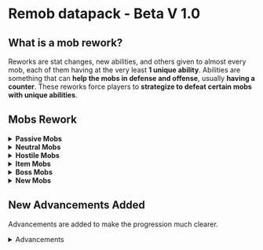 # Remob datapack - Beta V 1.0
## What is a mob rework?

Reworks are stat changes, new abilities, and others given to almost every mob, each of them having at the very least **1 unique ability**. Abilities are something that can **help the mobs in defense and offense**, usually **having a counter**. These reworks force players to **strategize to defeat certain mobs with unique abilities**.

## Mobs Rework

<details>
  <summary><strong>Passive Mobs</strong></summary>


## **Reworks done to passive mobs**

**Keep in mind** that most of the reworks done to passive mobs are made to either **enchance these mobs defense**, **give them a new/more functionality** or **rework their "lore" through their abilities.**

<details>
<summary>Allay Rework <img src="https://raw.githubusercontent.com/InventivetalentDev/minecraft-assets/1.21.9-rc1/assets/minecraft/textures/item/allay_spawn_egg.png" width="16"/>
</summary>
  
## **Allay (Regular Variant):**  
  - **Health:** ⬇ 20 → 10  
  - **Scale:** ⬆ 1 → 1.1  
  - **Abilities:**  
    - **Stuns(gives slowness X and glowing I for 3 seconds) all hostile mobs** in a 5 block radius **when hurt**.

</details>
<details>
<summary>Armadillo Rework <img src="https://raw.githubusercontent.com/InventivetalentDev/minecraft-assets/1.21.9-rc1/assets/minecraft/textures/item/armadillo_spawn_egg.png" width="16"/></summary>
  
## **Armadillo (Regular Variant):**  
  - **Scale:** ⬆ 1 → 1.4  
  - **Abilities:**  
    - **When in it's shell, gain resistance III and high knockback resistance**

</details>
<details>
<summary>Axolotl Rework <img src="https://raw.githubusercontent.com/InventivetalentDev/minecraft-assets/1.21.9-rc1/assets/minecraft/textures/item/axolotl_spawn_egg.png" width="16"/></summary>
  
## **Axolotl (Regular Variant):**  
  - **Scale:** ⬇ 1 → 0.85
  - **Attack:** ⬆ 2 → 3
  - **Changes:**  
    - Now hurts **every hostile** mobs.

</details>
<details>
<summary>Bat Rework <img src="https://raw.githubusercontent.com/InventivetalentDev/minecraft-assets/1.21.9-rc1/assets/minecraft/textures/item/bat_spawn_egg.png" width="16"/></summary>
  
## **Bat (Regular Variant)**  
- **Health:** ⬇ 6 → 5
- **Scale:** ⬆ 1 → 1.15  
- **Abilities:**  
  - **Steals item** in a 3 block radius.
  - Ride a **nearby arrows** making them sort of immune to arrows.


</details>
<details>
<summary>Camel Rework <img src="https://raw.githubusercontent.com/InventivetalentDev/minecraft-assets/1.21.9-rc1/assets/minecraft/textures/item/camel_spawn_egg.png" width="16"/></summary>
  
## **Camel (Regular Variant):**  
  - **Safe Fall Distance:** ⬆ 3 → 7
  - **Scale:** ⬆ 1 → 1.1
  - **Armor:** ⬆ 0 → 5
  - **Speed:** ⬇ 0.09 → 0.025
  - **Burning Time:** ⬇ 1 → 0.5
  - **Knockback Resistance:** ⬆ 0 → 0.5

</details>
<details>
<summary>Cat Rework <img src="https://raw.githubusercontent.com/InventivetalentDev/minecraft-assets/1.21.9-rc1/assets/minecraft/textures/item/cat_spawn_egg.png" width="16"/></summary>
  
## **Cat (Regular Variant)**  
- **Health:** ⬆ 10 → 12 
- **Speed:** ⬆ 0.3 → 0.325  
- **Abilities:**  
- Have a 75% of being hydrophobia, when it touches water, it will jump out and take a tiny damage
- Have a 65% of being picklephobia, when it touches sea pickle, it will jump out
- Spawns in different colour collar



</details>
<details>
<summary>Chicken Rework <img src="https://raw.githubusercontent.com/InventivetalentDev/minecraft-assets/1.21.9-rc1/assets/minecraft/textures/item/chicken_spawn_egg.png" width="16"/></summary>

## **Cold Chicken (Cold Variant):**  
  - **Scale:** ⬆ 1 → 1.1  
  - **Speed:** ⬇ 0.25 → 0.225  
  - **Armor:** ⬆ 2 Armor Points 
  - **Drops:** **Less meat, more feathers** than a regular chicken.  
  - **Description:** **Adapted to cold environments**, it has a **thicker body and dense feathers** for insulation, making it **bulkier and slower** but more resistant to damage.  

## **Regular Chicken:**  
  - **Armor:** 1 Armor Point  

## **Warm Chicken (Warm Variant):**  
  - **Scale:** ⬇ 1 → 0.9  
  - **Speed:** ⬆ 0.25 → 0.275  
  - **Armor:** ⬇ 0 Armor Points 
  - **Drops:** **Fewer feathers** than a regular chicken, but has a **small chance to drop cooked meat** due to natural heat retention.  
  - **Description:** **Adapted to warm climates**, it has **less feather coverage and a leaner body**, making it **faster and more fragile**, but more efficient in producing cooked meat.  
  - **Abilities:** ***Moves faster** due to adaptation to warm climates.
</details>
<details>
<summary>Copper Golem <img src="https://raw.githubusercontent.com/InventivetalentDev/minecraft-assets/1.21.9-rc1/assets/minecraft/textures/item/copper_golem_spawn_egg.png" width="16"/></summary>
 
## **Copper Golem**  
  - **Health:** ⬆ 12 → 20
  - **Speed:** ⬇ 0.2 → 0.15 - 0.075 (The more oxidied, the slower it moves)
  - **Knockback Resistance:** ⬆ 0 → 3 
  - **Burning Time:** ⬇ 1 → 0 
  - **Fall Damage Multiplier:** ⬇ 1 → 0 
  - **Abilities:**
    - When **struck by lightning**, becomes **charge** and **gains permanent speed II**, also becomes **permanently becomes the unaffected weather state**.
    - When **hurt**, **gains regeneration I for 2 seconds**.
    - Immune to **poison, fall damage, burning, and powder snow**.

## **Small Copper Golem**  
  - **Health:** ⬇ 12 → 10
  - **Speed:** ⬇ 0.2 → 0.1 - 0.005 (The more oxidied, the slower it moves)
  - **Scale:** ⬇ 1 → 0.4 
  - **Equipment**: Copper Lantern(Based on their weathering state)
  - **Abilities:**
    - When **struck by lightning**, becomes **charge** and **gains permanent speed II**, also becomes **permanently becomes the unaffected weather state**.
    - When **hurt**, **gains regeneration I for 2 seconds**.
    - Immune to **poison, fall damage, burning, and powder snow**.
    - Can sometimes be found in **chest** in **trial chambers.**

</details>
<details>
<summary>Cow Rework <img src="https://raw.githubusercontent.com/InventivetalentDev/minecraft-assets/1.21.9-rc1/assets/minecraft/textures/item/cow_spawn_egg.png" width="16"/></summary>

## **Cold Cow (Cold Variant):**  
  - **Scale:** ⬆ 1 → 1.1  
  - **Speed:** ⬇ 0.25 → 0.225  
  - **Armor:** ⬆ 2 Armor Points 
  - **Drops:** **Less meat, but drops String and more Leather** due to its thick fur.  
  - **Description:** **Adapted to cold climates**, it has **thicker fur**, making it **more resistant to damage but slower**. Its dense coat provides **extra leather and string** when harvested.  

## **Regular Cow:**  
  - **Armor:** 1 Armor Point   

## **Warm Cow (Warm Variant):**  
  - **Scale:** ⬇ 1 → 0.9  
  - **Speed:** ⬆ 0.25 → 0.275  
  - **Armor:** ⬇ 0 Armor Points  
  - **Drops:** **More meat, but less leather** due to having less fur and a **small chance to drop cooked meat** due to natural heat retention.  
  - **Description:** **Adapted to warm climates**, it has **a leaner body and thinner skin**, making it **faster but more fragile**. Produces **more meat** since it stores energy differently.
</details>
<details>
<summary>Happy Ghast Rework <img src="https://raw.githubusercontent.com/InventivetalentDev/minecraft-assets/1.21.9-rc1/assets/minecraft/textures/item/happy_ghast_spawn_egg.png" width="16"/></summary>

## **Happy Ghast (Regular Variant):** 
  - **Scale:** ⬆ 1 → 1.25  
  - **Knockback Resistance:** ⬆ 0 → 1 
  - **Abilities:**  
    - When on fire, **evaporates it**.

</details>
<details>
<summary>Horse Rework <img src="https://raw.githubusercontent.com/InventivetalentDev/minecraft-assets/1.21.9-rc1/assets/minecraft/textures/item/horse_spawn_egg.png" width="16"/></summary>

## **Horse (Regular Variant):**  
  - **Health:** Variable (Unchanged)  
  - **Speed:** Variable (Unchanged)  
  - **Safe Fall Distance:** ⬆ 3 → 6  
- **Abilities:**  
    - When hurt, **gains Speed I for 30 seconds,** allowing players to temporarily ride faster.

## **Pony (Rare Variant – 1% Spawn Chance):**  
  - **Health**: ⬇ 6  
  - **Speed**: ⬇ 0.2  
  - **Safe Fall Distance:** ⬆ 3 → 10  
  - **Gravity:** ⬇ 0.08 → 0.06 (Falls slower, 75% of normal gravity)  
  - **Scale:** ⬇ 1 → 0.55
  - **Jump Strength:** 1 (Jumps very high up) 
- **Abilities:**  
    - When hurt, **gains Speed I for 30 seconds**.

## **Skeleton Horse(Skeleton has 1% of riding it):**  
  - **Health:** ⬇ 15 → 10  
  - **Speed:** ⬆ 0.3 → 0.4  
  - **Water Movement Efficiency:** ⬆ 0 → 0.5 (Moves faster in water)  
  - **Safe Fall Distance:** ⬆ 3 → 6  
  - **Scale:** ⬇ 1 → 0.75  

 - **Abilities:**  
    - When hurt, **gains Speed II for 15 seconds**. 

## **Zombie Horse(Zombie has 1% of riding it):**  
  - **Health:** ⬆ 15 → 50  
  - **Speed:** ⬇ 0.2 → 0.15  
  - **Safe Fall Distance:** ⬆ 3 → 6  
  - **Scale:** ⬆ 1 → 1.5
  - **Step Height:** ⬆ 1 → 2 

 - **Abilities:**  
    - When hurt, gains **Slowness I for 15 seconds.**
    - **Breaks any small half blocks** it steps on, such as **grass, flowers, crops and even snow**
</details>
<details>
<summary>Pig Rework <img src="https://raw.githubusercontent.com/InventivetalentDev/minecraft-assets/1.21.9-rc1/assets/minecraft/textures/item/pig_spawn_egg.png" width="16"/></summary>

## **Cold Pig (Cold Variant):**  
  - **Scale:** ⬆ 1 → 1.05 
  - **Speed:** ⬇ 0.2 → 0.19  
  - **Armor:** ⬆ 2 Armor Points 
  - **Drops:** **Less meat, but drops String and more Leather** due to its thick fur.  
  - **Description:** **Adapted to cold climates**, it has **thicker fur**, making it **more resistant to damage but slower**. It's dense coat provides **extra fur(drops as string)** when harvested.  

## **Regular Pig:**  
  - **Armor:** 1 Armor Point   

## **Warm Pig (Warm Variant):**  
  - **Scale:** ⬇ 1 → 0.95  
  - **Speed:** ⬆ 0.2 → 0.21  
  - **Armor:** ⬇ 0 Armor Points  
  - **Drops:** **More meat, but less leather** due to having less fur and a **small chance to drop cooked meat** due to natural heat retention.  
  - **Description:** **Adapted to warm climates**, it has **a leaner body and thinner skin**, making it **faster but more fragile**. Produces **more meat** since it stores energy differently.
</details>
<details>
<summary>Sheep Rework <img src="https://raw.githubusercontent.com/InventivetalentDev/minecraft-assets/1.21.9-rc1/assets/minecraft/textures/item/sheep_spawn_egg.png" width="16"/></summary>
  
## **Sheep (Regular Variant)**  
- **Rework:**  
  - Has a **1 in 512 chance** to spawn with the name **"jeb_"**.

</details>
<details>
<summary>Sniffer Rework <img src="https://raw.githubusercontent.com/InventivetalentDev/minecraft-assets/1.21.9-rc1/assets/minecraft/textures/item/sniffer_spawn_egg.png" width="16"/></summary>
  
## **Sniffer (Regular Variant)**  
- **Health:** ⬆ 14 → 100  
- **Armor:** ⬆ 0 → 10  
- **Armor Toughness:** ⬆ 0 → 5  
- **Speed:** ⬆ 0.1 → 0.15  
- **Scale:** ⬆ 1 → 2  
- **Abilities:**  
  - **Infinite regeneration I** (Constantly regenerates health over time).  

</details>
<details>
<summary>Snow Golem Rework <img src="https://raw.githubusercontent.com/InventivetalentDev/minecraft-assets/1.21.9-rc1/assets/minecraft/textures/item/snow_golem_spawn_egg.png" width="16"/></summary>
  
## **Snow Golem (Regular Variant)**  

- **Health:** ⬆ 4 → 40  
- **Speed:** ⬇ 0.2 → 0.175  
- **Armor:** ⬆ 0 → 8  
- **Armor Toughness:** ⬆ 0 → 4  
- **Scale:** ⬆ 1 → 1.25  

- **Abilities:**  
  - **Explodes on death**, damaging entities within a **7.5-block radius** (closer entities take **1-5 damage**).  
  - Explosion on death **inflicts Slowness X for 5 seconds** and **Slowness I for 30 seconds** on all entities in a 7.5 block radius.  
  - **Permanently has Frost Walker I**, allowing it to freeze water when moving.
  - Inflicts Slowness X to all entities in a 5 block radius for 3 seconds when it's carved pumpkin are sheared, also remove all armor points.

</details>
<details>
<summary>Squids Rework <img src="https://raw.githubusercontent.com/InventivetalentDev/minecraft-assets/1.21.9-rc1/assets/minecraft/textures/item/squid_spawn_egg.png" width="16"/></summary>
  
## **Squid (Regular Variant)**  
- **Health:** ⬇ 10 → 4  
- **Scale:** ⬇ 1 → 0.4  
- **Abilities:**  
  - When hurt, sprays **ink**, affecting all entities **within a 2-block radius**:  
    - **Blindness II (15 seconds)**  
    - **Slowness II (5 seconds)**  

## **Glow Squid (Variant)**  
- **Health:** ⬇ 10 → 4  
- **Scale:** ⬇ 1 → 0.4  
- **Abilities:**  
  - When hurt, sprays **glowing ink**, affecting all entities **within a 2-block radius**:  
    - **Glowing I (5 seconds)**  
    - **Slowness II (5 seconds)**  

</details>
<details>
<summary>Strider Rework <img src="https://raw.githubusercontent.com/InventivetalentDev/minecraft-assets/1.21.9-rc1/assets/minecraft/textures/item/strider_spawn_egg.png" width="16"/></summary>
  
 ## **Strider Size Variants**  

| **Variant** | **Health** | **Speed** | **Scale** |  
|------------|-----------|-----------|------------|  
| **Nano** | **4** | **0.55** | **0.25** |  
| **Micro** | **8** | **0.35** | **0.5** |  
| **Mini** | **14** | **0.275** | **0.75** |  
| **Standard** | **18** | **0.2** | **1** |  
| **Large** | **24** | **0.15** | **1.35** |  
| **Giant** | **48** | **0.125** | **1.75** |  
| **Terra** | **64** | **0.1** | **2.25** |  
- **Abilities:**  
  - When damaged, **gain speed I for 25 seconds**.
  - Has more **knockback resistance**.

</details>
<details>
<summary>Turtle Rework <img src="https://raw.githubusercontent.com/InventivetalentDev/minecraft-assets/1.21.9-rc1/assets/minecraft/textures/item/turtle_spawn_egg.png" width="16"/></summary>
  
## **Turtle (Regular Variant)**  
- **Health:** ⬇ 30 → 20  
- **Armor:** ⬆ 0 → 15  
- **Armor Toughness:** ⬆ 0 → 10  
- **Speed:** ⬇ 0.25 → 0.15  
- **Scale:** ⬆ 1 → 1.15  
- **Knockback Resistance:** ⬆ 0 → 2
- **Abilities:**  
  - Turtle now deflect projectiles.


</details>
<details>
<summary>Villager Rework <img src="https://raw.githubusercontent.com/InventivetalentDev/minecraft-assets/1.21.9-rc1/assets/minecraft/textures/item/villager_spawn_egg.png" width="16"/></summary>

<details>
<summary>Armorer Trade Rework</summary>

### Novice – Extra Slot (25% Chance for each item)

| Item Wanted | Item Given | Price Multiplier | Villager XP |
|-------------|------------|------------------|-------------|
| 3 × ![Emerald](https://raw.githubusercontent.com/InventivetalentDev/minecraft-assets/1.21.9-rc1/assets/minecraft/textures/item/emerald.png) Emerald | ![Copper Helmet](https://raw.githubusercontent.com/InventivetalentDev/minecraft-assets/1.21.9-rc1/assets/minecraft/textures/item/copper_helmet.png) Copper Helmet | 0.1 | 1.5 |
| 5 × ![Emerald](https://raw.githubusercontent.com/InventivetalentDev/minecraft-assets/1.21.9-rc1/assets/minecraft/textures/item/emerald.png) Emerald | ![Copper Chestplate](https://raw.githubusercontent.com/InventivetalentDev/minecraft-assets/1.21.9-rc1/assets/minecraft/textures/item/copper_chestplate.png) Copper Chestplate | 0.1 | 1.5 |
| 4 × ![Emerald](https://raw.githubusercontent.com/InventivetalentDev/minecraft-assets/1.21.9-rc1/assets/minecraft/textures/item/emerald.png) Emerald | ![Copper Leggings](https://raw.githubusercontent.com/InventivetalentDev/minecraft-assets/1.21.9-rc1/assets/minecraft/textures/item/copper_leggings.png) Copper Leggings | 0.1 | 1.5 |
| 2 × ![Emerald](https://raw.githubusercontent.com/InventivetalentDev/minecraft-assets/1.21.9-rc1/assets/minecraft/textures/item/emerald.png) Emerald | ![Copper Boots](https://raw.githubusercontent.com/InventivetalentDev/minecraft-assets/1.21.9-rc1/assets/minecraft/textures/item/copper_boots.png) Copper Boots | 0.1 | 1.5 |


### Apprentice – Extra Slot (33% Chance for each item)

| Item Wanted | Item Given | Price Multiplier | Villager XP |
|-------------|------------|------------------|-------------|
| 8 × ![Emerald](https://raw.githubusercontent.com/InventivetalentDev/minecraft-assets/1.21.9-rc1/assets/minecraft/textures/item/emerald.png) Emerald | ![Copper Horse Armor](https://raw.githubusercontent.com/InventivetalentDev/minecraft-assets/1.21.9-rc1/assets/minecraft/textures/item/copper_horse_armor.png) Copper Horse Armor | 0.2 | 3 |
| 12 × ![Emerald](https://raw.githubusercontent.com/InventivetalentDev/minecraft-assets/1.21.9-rc1/assets/minecraft/textures/item/emerald.png) Emerald | ![Iron Horse Armor](https://raw.githubusercontent.com/InventivetalentDev/minecraft-assets/1.21.9-rc1/assets/minecraft/textures/item/iron_horse_armor.png) Iron Horse Armor | 0.2 | 3 |
| 15 × ![Emerald](https://raw.githubusercontent.com/InventivetalentDev/minecraft-assets/1.21.9-rc1/assets/minecraft/textures/item/emerald.png) Emerald | ![Golden Horse Armor](https://raw.githubusercontent.com/InventivetalentDev/minecraft-assets/1.21.9-rc1/assets/minecraft/textures/item/golden_horse_armor.png) Golden Horse Armor | 0.2 | 3 |
### Apprentice – Extra Slot (25% Chance for each item)

| Item Wanted | Item Given | Price Multiplier | Villager XP |
|-------------|------------|------------------|-------------|
| 10 × ![Emerald](https://raw.githubusercontent.com/InventivetalentDev/minecraft-assets/1.21.9-rc1/assets/minecraft/textures/item/emerald.png) Emerald | ![Copper Helmet](https://raw.githubusercontent.com/InventivetalentDev/minecraft-assets/1.21.9-rc1/assets/minecraft/textures/item/copper_helmet.png) **Masterwork** Copper Helmet | 100 | 5 |
| 16 × ![Emerald](https://raw.githubusercontent.com/InventivetalentDev/minecraft-assets/1.21.9-rc1/assets/minecraft/textures/item/emerald.png) Emerald | ![Copper Chestplate](https://raw.githubusercontent.com/InventivetalentDev/minecraft-assets/1.21.9-rc1/assets/minecraft/textures/item/copper_chestplate.png) **Masterwork** Copper Chestplate | 100 | 5 |
| 13 × ![Emerald](https://raw.githubusercontent.com/InventivetalentDev/minecraft-assets/1.21.9-rc1/assets/minecraft/textures/item/emerald.png) Emerald | ![Copper Leggings](https://raw.githubusercontent.com/InventivetalentDev/minecraft-assets/1.21.9-rc1/assets/minecraft/textures/item/copper_leggings.png) **Masterwork** Copper Leggings | 100 | 5 |
| 8 × ![Emerald](https://raw.githubusercontent.com/InventivetalentDev/minecraft-assets/1.21.9-rc1/assets/minecraft/textures/item/emerald.png) Emerald | ![Copper Boots](https://raw.githubusercontent.com/InventivetalentDev/minecraft-assets/1.21.9-rc1/assets/minecraft/textures/item/copper_boots.png) **Masterwork** Copper Boots | 100 | 5 |


### Journeyman – Extra Slot (25% Chance for each item)

| Item Wanted | Item Given | Price Multiplier | Villager XP |
|-------------|------------|------------------|-------------|
| 10 × ![Emerald](https://raw.githubusercontent.com/InventivetalentDev/minecraft-assets/1.21.9-rc1/assets/minecraft/textures/item/emerald.png) Emerald | ![Chainmail Helmet](https://raw.githubusercontent.com/InventivetalentDev/minecraft-assets/1.21.9-rc1/assets/minecraft/textures/item/chainmail_helmet.png) **Masterwork** Chainmail Helmet | 100 | 5 |
| 16 × ![Emerald](https://raw.githubusercontent.com/InventivetalentDev/minecraft-assets/1.21.9-rc1/assets/minecraft/textures/item/emerald.png) Emerald | ![Chainmail Chestplate](https://raw.githubusercontent.com/InventivetalentDev/minecraft-assets/1.21.9-rc1/assets/minecraft/textures/item/chainmail_chestplate.png) **Masterwork** Chainmail Chestplate | 100 | 5 |
| 13 × ![Emerald](https://raw.githubusercontent.com/InventivetalentDev/minecraft-assets/1.21.9-rc1/assets/minecraft/textures/item/emerald.png) Emerald | ![Copper Leggings](https://raw.githubusercontent.com/InventivetalentDev/minecraft-assets/1.21.9-rc1/assets/minecraft/textures/item/chainmail_leggings.png) **Masterwork** Chainmail Leggings | 100 | 5 |
| 8 × ![Emerald](https://raw.githubusercontent.com/InventivetalentDev/minecraft-assets/1.21.9-rc1/assets/minecraft/textures/item/emerald.png) Emerald | ![Copper Boots](https://raw.githubusercontent.com/InventivetalentDev/minecraft-assets/1.21.9-rc1/assets/minecraft/textures/item/chainmail_boots.png) **Masterwork** Chainmail Boots | 100 | 5 |



</details>

</details>
<details>
<summary>Wandering Trader Rework <img src="https://raw.githubusercontent.com/InventivetalentDev/minecraft-assets/1.21.9-rc1/assets/minecraft/textures/item/wandering_trader_spawn_egg.png" width="16"/></summary>
  
## **Wandering Trader (Regular Variant)**  
**Reworks:**  
- Has a chance to **sell Mob Plushies**, which are small decorative items representing different mobs or characters.  
- When health is **below 10**, it drops a **Speed II Potion**, allowing it to escape danger.
- Can now **sell chest containing loot** from various structures, and even their own **loot crate.**
- Now can be **located through the locator bar**, represented with a bowtie icon <img src="https://raw.githubusercontent.com/InventivetalentDev/minecraft-assets/1.21.9-rc1/assets/minecraft/textures/gui/sprites/hud/locator_bar_dot/bowtie.png" width="16"/>.

</details>
</details>

<details>
<summary><strong>Neutral Mobs</strong></summary>

## **Reworks done to neutral mobs**

**Reworks** done to neutral mobs is either to **enchance their defense/offense**, give **them a new "role" for their functionality** or to **be more annoying to deal with.**

<details>
<summary>Bee Rework <img src="https://raw.githubusercontent.com/InventivetalentDev/minecraft-assets/1.21.9-rc1/assets/minecraft/textures/item/bee_spawn_egg.png" width="16"/></summary>
  
## **Bee (Regular Variant)**  
- **Health:** ⬇ 10 → 8  
- **Scale:** ⬇ 1 → 0.9 

</details>
<details>
<summary>Cave Spider Rework <img src="https://raw.githubusercontent.com/InventivetalentDev/minecraft-assets/1.21.9-rc1/assets/minecraft/textures/item/cave_spider_spawn_egg.png" width="16"/></summary>
  
## **Cave Spider (Regular Variant)**  
- **Health:** ⬇ 16 → 8  
- **Speed:** ⬆ 0.3 → 0.325  
- **Safe Fall Distance:** ⬆ 3 → 5  
- **Scale:** ⬇ 1 → 0.9 
- **Attack Damage:** ⬇ 2 → 0.5  
- **Fall Damage Multiplier:** ⬇ 1 → 0.5  
- **Abilities:**  
  - Spawns **1 - 2 additional spiders** upon appearing.  

## ** Cave Wolf Spider (Variant)**  
- **Health:** ⬆ 16 → 32  
- **Speed:** ⬇ 0.3 → 0.225  
- **Safe Fall Distance:** ⬆ 3 → 5  
- **Scale:** ⬆ 1 → 1.45  
- **Attack Damage:** ⬆ 2 → 2.5  
- **Fall Damage Multiplier:** ⬇ 1 → 0.5  
- **Abilities:**  
  - Spawns with **3 - 10 spiderlings** riding on its back.  
  - **💡Tips:** Always carry a flint and steel, or a sweeping edge sword to counter the swarm.
  - All spiderlings **dismount when the Wolf Spider is hurt**.  
### **Cave Spiderling (Summoned Mob)**  
- **Health:** ⬇ 16 → 2 
- **Speed:** ⬆ 0.3 → 0.325  
- **Scale:** ⬇ 1 → 0.29
- **Attack Damage:** ⬇ 2 → 0.5

## **Cave Goliath Spider (Variant)**  
- **Health:** ⬆ 16 → 64  
- **Speed:** ⬇ 0.3 → 0.2  
- **Safe Fall Distance:** ⬆ 3 → 5  
- **Scale:** ⬆ 1 → 2.65  
- **Attack Damage:** ⬆ 2 → 5  
- **Fall Damage Multiplier:** ⬇ 1 → 0.5  
- **Knockback Resistance:** ⬆ 0 → 10  
- **Abilities:**  
  - Hostile mobs nearby **can ride it**.  
  - **Immune to all potion effects**.   

</details>
<details>
<summary>Drowned Rework <img src="https://raw.githubusercontent.com/InventivetalentDev/minecraft-assets/1.21.9-rc1/assets/minecraft/textures/item/drowned_spawn_egg.png" width="16"/></summary>
  
## **Drowned (Regular Variant)**  
- **Health:** ⬆ 20 → 22  
- **Speed:** ⬇ 0.23 → 0.2  
- **Attack Damage:** ⬇ 3 → 2 
- **Base Armor:** ⬆ 2 → 6  
- **Weapons:** Can spawn with **any tool** of **any rarity (except Netherite)**, and they can be **enchanted**.  
**Abilities:**  
- Gives **weakness I for 6 seconds** to entities it hurts
- Have chances to give either **hunger, poison or nausea(each 15%, can stack)** to entities it **bit**(**close range** only with **no weapon**)

## **Giant Drowned (2% to spawn from a regular drowned)**  
- **Health:** ⬆ 20 → 72  
- **Speed:** ⬇ 0.23 → 0.225  
- **Attack Damage:** ➡ 2  
- **Attack Knockback:** ⬆ 0 → 1  
- **Step Height:** ⬆ 1 → 1.5 (Can now walk over fences)  
- **Knockback Resistance:** ⬆ 0 → 0.75 
- **Weapons:** Can spawn with **any tool** of **any rarity (except Netherite)**, and they can be **enchanted**.
- Have chances to give either **hunger, poison or nausea(each 15%, can stack)** to entities it **bit**(**close range** only with **no weapon**)
</details>
<details>
<summary>Enderman Rework <img src="https://raw.githubusercontent.com/InventivetalentDev/minecraft-assets/1.21.9-rc1/assets/minecraft/textures/item/enderman_spawn_egg.png" width="16"/></summary>

## **Overworld Enderman:**  
  - **Health:** ⬇ 40 → 20  
  - **Attack Damage:** ⬇ 7 → 4  
  - **Scale:** ⬇ 1 → 0.75  

## **Nether Enderman:**  
  - **Health:** ⬇ 40 → 25  
  - **Attack Damage:** ⬇ 7 → 6  
  - **Scale:** ➡ 1 (No change)  
  - **Abilities:**  
    - Gives blindness I for 3 seconds to attacked players.  

## **End Enderman:**  
  - **Health:** ⬇ 40 → 35  
  - **Attack Damage:** ⬆ 7 → 8  
  - **Scale:** ⬆ 1 → 1.15  
  - **Fall Multiplier:** ⬇ 1 → 0 (Ignores fall damage)  
  - **Abilities:**  
    - Gives blindness I for 3 seconds to attacked players.     
    - Gains permanent **Speed II** when health drops below 15.  

- **Shared Abilities (All Variants):**  
  - Can **pick up any item** nearby.

- **Additional Info**:
   - Ender pearl can only **spawn endermite in the end**, on other dimension, have small chances **to summon an enderman instead**.
</details>
<details>
<summary>Iron Golem Rework <img src="https://raw.githubusercontent.com/InventivetalentDev/minecraft-assets/1.21.9-rc1/assets/minecraft/textures/item/iron_golem_spawn_egg.png" width="16"/></summary>

## **Iron Golem:**  
  - **Health:** ⬆ 100 → 200  
  - **Attack Damage:** ⬇ 15 → 3  
  - **Attack Knockback:** ⬆ 0 → 1.5  
  - **Follow Range:** ⬆ 16 → 32  
  - **Speed:** ⬇ 0.25 → 0.2  
  - **Scale:** ⬆ 1 → 1.25 
  - **Abilities:**  
    - When at full health, **gains Resistance X** (becomes nearly invulnerable until damaged).  
    - Upon death, **splits into 2 Mini Iron Golems and triggers a small explosion.**  
      *When hurt, **gains Regeneration I for 3 seconds.**  
    - **Baby Villagers can ride it** under a specific condition.
    - **💡Tips:** Use the iron golem as a tank to defeating a mob, not as an attacker.

### **Mini Iron Golem (Spawned on Death):**  
  - **Health:** ⬇ 100 → 35  
  - **Attack Damage:** ⬇ 15 → 10  
  - **Speed:** ⬆ 0.25 → 0.4  
  - **Scale:** ⬇ 1 → 0.85 

</details>
<details>
<summary>Llamas Rework <img src="https://raw.githubusercontent.com/InventivetalentDev/minecraft-assets/1.21.9-rc1/assets/minecraft/textures/item/llama_spawn_egg.png" width="16"/></summary>
  
## **Llama (Regular Variant):**  
  - **Speed:** ⬆ 0.17 → 0.2
  - **Abilities:**  
    - Llama spit now gives **poison III for 2 seconds.**
    - Carpet now gives **5 armor points.**
    - Have 10% chances to spawn naturally with **carpet(all with equal chances).**
  
## **Trader llama (Regular Variant):**  
  - **Speed:** ⬆ 0.17 → 0.2
  - **Abilities:**  
    - Llama spit now gives **poison III for 2 seconds.**
    - Carpet now gives **5 armor points.**
    - Always spawn with chest and max chest capacity.

</details>
<details>
<summary>Panda Rework <img src="https://raw.githubusercontent.com/InventivetalentDev/minecraft-assets/1.21.9-rc1/assets/minecraft/textures/item/panda_spawn_egg.png" width="16"/></summary>

## **Panda:**  
  - **Health:** ⬆ 20 → 30  
  - **Attack Damage:** ⬇ 6 → 4    
  - **Attack Knockback:** ⬆ 0 → 1    
  - **Safe Fall Distance:** ⬆ 3 → 7  
  - **Abilities:**  
   - Now immune to **freezing**.

</details>
<details>
<summary>Piglin(These are going to be a lot) <img src="https://raw.githubusercontent.com/InventivetalentDev/minecraft-assets/1.21.9-rc1/assets/minecraft/textures/item/piglin_spawn_egg.png" width="16"/></summary>

## **Piglin Peasant:**  
  - **Health:** ⬆ 16 → 18  
  - **Speed:** ⬇ 0.35 → 0.3  
  - **Attack Damage:** ⬇ 5 → 1  
  - **Scale:**  ⬇ 1 → 0.8 - 0.9  
  - **Armor & Equipment:** Wears **only leather armor** (red or blue, depending on the biome). **Cannot spawn with golden items,**  but it can still trade for gold.
    - **Abilities:**  
    - **May suddenly attack if a player gets too close.**  
    - **Gains Strength I** when in a group of **three or more.**  
    - **💡Tips:** Stay away from a peasant group, they may attack you and deal a heavy damage.

## **Crimson Tribe Piglin:**  
  - **Health:** ⬆ 16 → 20  
  - **Speed:** ⬇ 0.35 → 0.275  
  - **Attack Damage:** ⬇ 5 → 4  
  - **Scale:**  ⬇ 1 → 0.835 - 0.95  
  - **Armor & Equipment:** Wears **only red dyed leather armor**, can spawn only with axe and swords, which can be either stone or wooden.
    - **Abilities:**  
    - **Likely to attack if a player gets too close.**    

## **Infected Crimson Piglin:**  
  - **Health:** ⬆ 16 → 64
  - **Speed:** ⬇ 0.35 → 0.2 
  - **Attack Damage:** ⬇ 5 → 4  
  - **Scale:**  ⬆ 1 → 1.15
  - **Armor & Equipment:** Have a full set of leather armor and **nether wart block for the head**
    - **Abilities:**  
    - **Attack if a player gets too close.** 
    - **Infinite regeneration**
    - **Summons a small infected crimson piglin** when **it hits a player**.

### **Small Infected Crimson Piglin:**  
  - **Health:** ⬇ 16 → 8
  - **Speed:** ⬇ 0.35 → 0.25 
  - **Attack Damage:** ⬇ 5 → 2  
  - **Scale:**  ⬇ 1 → 0.75
  - **Armor & Equipment:** Have a full set of leather armor and **nether wart block for the head**

## **Warped Tribe Piglin:**  
  - **Health:** ⮕ 16  
  - **Speed:** ⮕ 0.35 
  - **Attack Damage:** ⬇ 5 → 2  
  - **Scale:**  ⬇ 1 → 0.785 - 0.85  
  - **Armor & Equipment:** Wears **only cyan dyed leather armor**, has 25% chance to spawn with crossbow and different arrow types
    - **Abilities:**  
    - **Likely to attack if a player gets too close.**    

## **Infected Warped Piglin:**  
  - **Health:** ⬆ 16 → 64
  - **Speed:** ⬇ 0.35 → 0.215 
  - **Attack Damage:** ⬇ 5 → 3  
  - **Scale:**  ⬆ 1 → 1.05
  - **Armor & Equipment:** Have a full set of leather armor and **warped wart block for the head**
    - **Abilities:**  
    - **Attack if a player gets too close.** 
    - **Infinite regeneration**
    - **Summons a small infected warped piglin when **it hits a player**.

### **Small Infected Warped Piglin:**  
  - **Health:** ⬇ 16 → 8
  - **Speed:** ⬇ 0.35 → 0.265 
  - **Attack Damage:** ⬇ 5 → 1.5  
  - **Scale:**  ⬇ 1 → 0.65
  - **Armor & Equipment:** Have a full set of leather armor and **warped wart block for the head**

## **Piglin Rascal:**  
  - **Health:** ⬆ 16 → 20  
  - **Speed:** ⬆ 0.35 → 0.4  
  - **Attack Damage:** ⬇ 5 → 2  
  - **Scale:**  ⬇ 1 → 0.75 (Baby),  ⬇ 1 → 0.9 (Adult)  
  - **Armor & Equipment:** Always wears an **enchanted golden helmet.**  
  - **Abilities:**  
    - **"Mimics"** the **item hold by closest player(5 block radius)**.  
    - **💡Tips:** Always hold a weak weapon/not a powerful weapon when fighting it.

## **Piglin Trader:**  
  - **Health:** ⬆ 16 → 24  
  - **Speed:** ⬇ 0.35 → 0.15  
  - **Attack Damage:** ⬇ 5 → 0  
  - **Scale:**   ⬇ 1 → 0.95
  - **Armor & Equipment: Spawns with a banner on top of his head  
  - **Abilities:**  
    - **Never attacks the player**, making it very suitable to trade

## **Piglin Jester (Found mostly in Bastions):**  
  - **Health:** ⬆ 16 → 24  
  - **Speed:** ⬇ 0.35 → 0.2  
  - **Attack Damage:** ⬇ 5 → 0.5  
  - **Scale:** ⬇ 1 → 0.9  
  - **Knockback Resistance:** **10**  
  - **Abilities:**    
    - When health is below 15, **spins very fast, creating a devastating impact for 15 seconds, heavily damages all nearby entities while spinning.**  
    - **Has no collision,** so it can't be moved around.  
    - **Spawns inside a cage** if outside a Bastion or Fortress.
    - **💡Tips:** Fight it under the y-level of the piglin, so that you don't get pulled into while it was spining.

## **Royal Piglin (Found mostly in Bastions):**  
  - **Absorption:** **Starts with 12 Absorption Hearts.**  
  - **Health:** ➡ **16** (Base health remains the same)  
  - **Speed:** ⬇ 0.35 → 0.225  
  - **Attack Damage:** ⬇ 5 → 4  
  - **Scale:** ⬇ 1 → 0.85 
  - **Armor & Equipment:** Wears a **shield and full goldren armor.**  
  - **Abilities:**  
    - Once Absorption runs out, **the shield will break.**  
    - After the shield breaks, **gains:**  
      - **Speed I**  
      - **Strength I**  
      - **Scale increases to 0.9.**  

## **Giant Piglin:**  
  - **Health:** ⬆ 16 → 150  
  - **Attack Damage:** ⬆ 5 → 10   
  - **Step Height:** ⬆ 1 → 1.5 (Can now walk over fences)  
  - **Speed:** ⬇ 0.35 → 0.25  
  - **Scale:** ⬇ 1 → 2  
  - **Knockback Resistance:** **0.75**  
   - **Abilities:**  
    - **Has Infinite Regeneration**, making it extremely durable.  

 

</details>
<details>
<summary>Spider Rework <img src="https://raw.githubusercontent.com/InventivetalentDev/minecraft-assets/1.21.9-rc1/assets/minecraft/textures/item/spider_spawn_egg.png" width="16"/></summary>
  
## **Spider (Regular Variant)**  
- **Health:** ⬇ 16 → 8  
- **Speed:** ⬆ 0.3 → 0.325  
- **Safe Fall Distance:** ⬆ 3 → 5  
- **Scale:** ⬇ 1 → 0.75  
- **Attack Damage:** ⬇ 2 → 1.5  
- **Fall Damage Multiplier:** ⬇ 1 → 0.5  
- **Abilities:**  
  - Spawns **1 - 2 additional spiders** upon appearing.  

## **Wolf Spider (Variant)**  
- **Health:** ⬆ 16 → 32  
- **Speed:** ⬇ 0.3 → 0.225  
- **Safe Fall Distance:** ⬆ 3 → 5  
- **Scale:** ⬆ 1 → 1.25  
- **Attack Damage:** ⬆ 2 → 5  
- **Fall Damage Multiplier:** ⬇ 1 → 0.5  
- **Abilities:**  
  - Spawns with **3 - 10 spiderlings** riding on its back.  
  - **💡Tips:** Always carry a flint and steel, or a sweeping edge sword to counter the swarm.
  - All spiderlings **dismount when the Wolf Spider is hurt**.  
### **Spiderling (Summoned Mob)**  
- **Health:** ⬇ 16 → 2 
- **Speed:** ⬆ 0.3 → 0.325  
- **Scale:** ⬇ 1 → 0.25
- **Attack Damage:** ⬇ 2 → 1.5

## **Goliath Spider (Variant)**  
- **Health:** ⬆ 16 → 64  
- **Speed:** ⬇ 0.3 → 0.2  
- **Safe Fall Distance:** ⬆ 3 → 5  
- **Scale:** ⬆ 1 → 2.25  
- **Attack Damage:** ⬆ 2 → 10  
- **Fall Damage Multiplier:** ⬇ 1 → 0.5  
- **Knockback Resistance:** ⬆ 0 → 10  
- **Abilities:**  
  - Hostile mobs nearby **can ride it**.  
  - **Immune to all potion effects**.   

</details>
<details>
<summary>Wolf Rework <img src="https://raw.githubusercontent.com/InventivetalentDev/minecraft-assets/1.21.9-rc1/assets/minecraft/textures/item/wolf_spawn_egg.png" width="16"/></summary>
  
## **Wolf (Regular Variant)**  
**Abilities:**  
- **Can pick up nearby items and experience orb** within a **2-block radius**.  
- **When damaged,** it **gains Strength I** for **15 seconds**.  
- **Spawns with different collar colors** randomly.  

### **Wolf Sound Variants:**  


### **Sad Wolf:**  
  - **Attack Damage:** ⬇ 4 → 3  
  - **Movement Speed:** ⬇ 0.3 → 0.2  
  - **Scale:** ➝ 1 (No change) 
  - **Abilities:**
 - **When damaged,** it **gains slowness and resistance I** alongside the strength effect. 

### **Classic Wolf:**  
  - **Attack Damage:** ➝ 4 (No change)   
  - **Abilities:**
-  **When damaged,** it **gains jump boost I** alongside the strength effect.

### **Angry Wolf:**  
  - **Attack Damage:** ⬆ 4 → 6  
  - **Movement Speed:** ⬆ 0.3 → 0.4  
  - **Scale:** ➝ 1 (No change) 
  - **Abilities:**
- **When damaged,** it **gains strength I** for 25 seconds.

### **Grumpy Wolf:**  
  - **Attack Damage:** ➝ 4 (No change)  
  - **Movement Speed:** ⬇ 0.3 → 0.15  
  - **Scale:** ➝ 1 (No change)   
  - **Abilities:**
- **When damaged,** it **gains strength I** for 20 seconds.

### **Big Wolf:**  
  - **Attack Damage:** ⬇ 4 → 2  
  - **Attack Knockback:** ⬆ 0 → 0.5  
  - **Movement Speed:** ⬆ 0.3 → 0.25  
  - **Scale:** ⬆ 1 → 1.15 (Larger size)   
  - **Abilities:**
-  **When damaged,** it **gains health boost I** alongside the strength effect.

### **Cute Wolf:**  
  - **Attack Damage:** ⬇ 4 → 2  
  - **Movement Speed:** ⬆ 0.3 → 0.4  
  - **Scale:** ⬇ 1 → 0.85 (Smaller size)  
  - **Abilities:** 
-  **When damaged,** it **gains speed I** alongside the strength effect.

### **Puglin Wolf:**  
  - **Attack Damage:** ⬇ 4 → 1  
  - **Movement Speed:** ⬆ 0.3 → 0.5  
  - **Scale:** ⬇ 1 → 0.65 (Shorter and stockier) 
  - **Abilities:**
-  **When damaged,** it **gains speed II** alongside the strength effect.
</details>
</details>

<details>
  <summary><strong>Hostile Mobs</strong></summary>
  
## **Reworks done to hostile mobs**

**Reworks done to hostile mobs** may enchance their **defense/offense** and will change the way **how you approach them.**

I **recomended** you to see **all the reworks** since most of these reworks are **massive changes** done to the mobs(But if you like surprises, I won't be the judge for that:)

  <details>
<summary>Blaze Rework <img src="https://raw.githubusercontent.com/InventivetalentDev/minecraft-assets/1.21.9-rc1/assets/minecraft/textures/item/blaze_spawn_egg.png" width="16"/></summary> 

## **Blaze (Regular Variant):**  
  - **Health:** ➡ 20 → 20  
  - **Scale:** ⬇ 1 → 0.9  
  - **Laser Attack:** ➡ 5 → 5 
  - **Abilities:**  
    - When on fire, **increase scale(1.15) and gain strength II.**
    - Has chance to **set the ground on fire when hurt.**
    - **Can attack with laser from a far distance**(imagine as if a guardian is riding the blaze)
    - **💡Tips:**Avoid it's lasers by going around a block to reset the laser**

</details>
<details>
<summary>Bogged Rework <img src="https://raw.githubusercontent.com/InventivetalentDev/minecraft-assets/1.21.9-rc1/assets/minecraft/textures/item/bogged_spawn_egg.png" width="16"/></summary>
  
## **Bogged (Regular Variant)**  
- **Health:** ⬇ 20 → 14  
- **Speed:** ⬆ 0.25 → 0.3  
- **Attack Damage:** ⬆ 2 → 5  
- **Weapon Variants:**  
  - Can wield **Iron, Stone, Wooden, Golden, or Diamond (rare) Swords**.  
  - Can rarely(but not that rare) wield **Iron, Wooden, Stone, Golden, or Diamond (rare) Axes**.  
  - Can still wield a bow 
  - Can have an empty hand
  - Gives you poison I for 6 seconds if it damages you
- **Abilities:**  
  - **Immune to fall damage**.  
  - **0 burning time** (Does not burn in sunlight).  

</details>
<details>
<summary>Breeze Rework <img src="https://raw.githubusercontent.com/InventivetalentDev/minecraft-assets/1.21.9-rc1/assets/minecraft/textures/item/breeze_spawn_egg.png" width="16"/></summary>

## **Breeze (Regular Variant):**  
  - **Health:** ⬇ 20 → 15  
  - **Abilities:**  
    - Spawns with a **Wind Charge** floating above it, making it invulnurable. 
    - **💡Tips:** You must deflect the breeze's wind charge projectile back onto it to destroy the **Wind Charge** above, making the breeze vulnerable.  
    - Has a **Windcharged** effect, exploding with a burst of windcharge upon defeat.
</details>
<details>
<summary>Creaking Rework <img src="https://raw.githubusercontent.com/InventivetalentDev/minecraft-assets/1.21.9-rc1/assets/minecraft/textures/item/creaking_spawn_egg.png" width="16"/></summary>

## **Creaking(Regular Variant):**  
  - **Speed:** ⬆ 0.3 → 0.44  
  - **Attack Damage:** ⬆ 3 → 8  
- **Follow Range:** ⬆ 16 → 32  
  - **Abilities:**  
    - Attacks now give blindness II and slowness II for 2 seconds, also **drain 5 xp** and spawn **many experience orbs**, **totaling to 4 xp**.
</details>
<details>
<summary>Creeper Rework <img src="https://raw.githubusercontent.com/InventivetalentDev/minecraft-assets/1.21.9-rc1/assets/minecraft/textures/item/creeper_spawn_egg.png" width="16"/></summary>

## **Creeper(Regular Variant):**  
  - **Speed:** ⬇ 0.25 → 0.225  
  - **Abilities:** 
  - May spawn with a random negative effect. Upon explosion, leaves a lingering cloud of that effect.  

## **Creeplings (Small Variant):**  
  - **Health:** ⬇ 20 → 5  
  - **Speed:** ⬆ 0.25 → 0.325  
  - **Scale:** ⬇ 1 → 0.65  
  - **Explosion Radius:** ⬇ 3 → 1  
  - **Follow Range**: ⬇ 16 → 6  
  - **Fuse:** ⬆ 1.5s → 1.25s  
  - **Abilities:** 
  - Spawns in groups of 3–5, making them more unpredictable and harder to avoid.  

## **Nuclear Creeper (Large Variant):**  
  - **Health:** ⬆ 20 → 50  
  - **Speed:** ⬇ 0.25 → 0.15  
  - **Scale:** ⬆ 1 → 1.5  
  - **Explosion Radius:** ⬆ 3 → 7  
  - **Fuse:** ⬇ 1.5s → 8s  
  - **Abilities:** 
  - Emits Wither, Poison, and Blindness upon ignition. Automatically ignites if a player is within a 7-block radius.
</details>
<details>
<summary>Elder Guardian Rework <img src="https://raw.githubusercontent.com/InventivetalentDev/minecraft-assets/1.21.9-rc1/assets/minecraft/textures/item/elder_guardian_spawn_egg.png" width="16"/></summary>

## **Elder Guardian(Regular Variant):**

  - **Health:** ⬆ 80 → 100  
  - **Scale:** ⬆ 1 → 1.15  
  - **Knockback Resistance:** ⬆ 0 → 10  

  - **Abilities:**  
   - Every **laser attack** also comes with **1.5 hearts of damage(3 damage)**, unaffected **by armor, enchants or effects.**
   - **35% chance to regenerate** when hurt.  
   - **20% chance to spawn a Baby Guardian** when hurt.  
   - **Below 50% health**, strikes all entities with lightning bolt within a **5-block radius** and applies **Weakness I for 1 minute** to them.  
   - **Upon defeat, spawns an Elder Guardian Soul**, which is a small elder guardian that sticks onto a player's head, which ** blocks vision, and inflicts Mining Fatigue III** when to the player.
   - **💡Tips:** Only attack with heavy hit, since the elder guardian can use it's abilities(basicly spawns baby guardian) when it is hurt, also try to focus on avoiding the attacks.

### **Baby Guardian(Summoned Mob):** 
  - **Health:** ⬇ 30 → 5  
  - **Scale:** ⬇ 1 → 0.5  

### **Elder Guardian soul(Summoned Mob):**
  - **Health:** ⬇ 80 → 20  
  - **Scale:** ⬇ 1 → 0.2
</details>
<details>
<summary>Endermite Rework <img src="https://raw.githubusercontent.com/InventivetalentDev/minecraft-assets/1.21.9-rc1/assets/minecraft/textures/item/endermite_spawn_egg.png" width="16"/></summary>
  
## **Endermite (Now can spawn naturally in the end):** 
  - **Health:** ⬆ 8 → 20  
  - **Attack Damage:** ⬆ 1 → 4  
  - **Step Height:** ⬆ 0.6 → 5 (Can now climb over tall obstacles)  
  - **Speed:** ⬇ 0.25 → 0.2  
  - **Scale:** ⬆ 1 → 1.5
  - **Fall Multiplier:** ⬇ 1 → 0 (Ignores fall damage)  
- **Abilities:**  
    - **Ride nearby entities** within a **5-block radius** (except other Endermites).  
    - **Upon death, summons 1 cloned Endermite**.  
    - **When hurt, has a 25% chance to summon 1 Cloned Endermite**.
    - Give ridden enderman **strength I and resistance I**.
    - **💡Tips:** Attack only with heavy hits, since it might spawn a cloned endermite when hurt Make sure to trap the hosted enderman who has more buffs now.


### **Cloned Endermite (Summoned Mob):** 
  - **Health:** ⬇ 8 → 5  
  - **Attack Damage:** ⬆ 1 → 1.5  
  - **Speed:** ⬆ 0.25 → 0.325  
  - **Scale:** ⬆ 1 → 1

</details>
<details>
<summary>Evoker Rework <img src="https://raw.githubusercontent.com/InventivetalentDev/minecraft-assets/1.21.9-rc1/assets/minecraft/textures/item/evoker_spawn_egg.png" width="16"/></summary>

##  **Evoker (Regular Variant):**  
  - **Health:** ⬆ 24 → 64  
  - **Speed:** ⬇ 0.5 → 0.4  
  - **Follow Range:** ⬆ 10 → 48  

 - **Abilities:**  
    - **Immune to fall damage**.  
    - **Immune to fire**.  
    - **Spawns riding on a Baby Ravager**.  
    - **Ability when health is below 24 hp:**  
      - Summon 2 mini resurrected pillagers and a vindicator, they will glow but be invisible, the vindicator won’t have any weapons and pillagers only an unenchanted crossbow.
      - Have 50% to be magnified or diminished, will go invisible for 5 seconds first.
         - When magnified, makes scale into 2,  speed into 0.2, knockback resistance into 0.5, and his health is restored back to full health.
         - When diminished, makes scale into 0.65, and speed into 0.6. Gains instant health II.
    - **Totem Activation (Below 8 HP):**  
      - Activates **Totem of Undying**, granting **Regeneration III (15s)** and **Absorption V**.  
      - Still **drops the totem** upon death and **summons evoker fangs** around nearby entities(including items).
      - **💡Tips:** Kill the baby ravager first, since the ravager is a **major threat**. When you **defeated the evoker**, **run away** as soon as you hear it's laugh. Fight him at a safe distance and kill his minions first.

### **Baby Ravager (Summoned Mob):**  
  - **Health:** ⬇ 150 → 75  
  - **Attack Damage:** ⬇ 10 → 5  
  - **Speed:** ⬆ 0.3 → 0.45  
  - **Scale:** ⬇ 1.3 → 0.75  

### **Resurrected pillager (Summoned Mob):**  
  - **Health:** ⬇ 24 → 16  
  - **Scale:** ⬇ 1 → 0.75  

### **Resurrected vindicator (Summoned Mob):**  
  - **Health:** ⬇ 24 → 16  
 - **Attack Damage:** ⬇ 8 → 6  
  - **Speed:** ⬆ 0.35 → 0.45 
  - **Scale:** ⬇ 1 → 0.75  


</details>
<details>
<summary>Ghast Rework <img src="https://raw.githubusercontent.com/InventivetalentDev/minecraft-assets/1.21.9-rc1/assets/minecraft/textures/item/ghast_spawn_egg.png" width="16"/></summary>

## **Ghast (Regular Variant):**  
  - **Health:** ⬆ 10 → 12  
  - **Abilities:**  
    - **Upon death, spawns a Ghast’s Soul** that will **attack the player**.  
    - The **Ghast’s Soul becomes passive** if in the **Overworld**.  

### **Ghast’s Soul (Summoned Mob):**  
  - **Health:** ⬆ 14 → 16  
  - **Attack Damage:** ➡ 6 (Unchanged)  
  - **Lifetime:** **60 seconds (1 minute)** before disappearing.  
  - **Leaves behind a trail of soul particles.**  

</details>
<details>
<summary>Guardian Rework <img src="https://raw.githubusercontent.com/InventivetalentDev/minecraft-assets/1.21.9-rc1/assets/minecraft/textures/item/guardian_spawn_egg.png" width="16"/></summary>

## **Guardian (Regular Variant):**  
  - **Health:** ⬇ 30 → 20  
  - **Scale:** ⬆ 1 → 1.15  
  - **Abilities:**  
    - **15% chance to regenerate** when hurt.  
    - **Upon defeat, deals 1.5 hearts of damage** to **all entities** within a **3-block radius**.

</details>
<details>
<summary>Hoglin Rework <img src="https://raw.githubusercontent.com/InventivetalentDev/minecraft-assets/1.21.9-rc1/assets/minecraft/textures/item/hoglin_spawn_egg.png" width="16"/></summary>

## **Hoglin (Regular Variant):**  
  - **Health:** ⬆ 40 → 50  
  - **Speed:** ⬇ 0.3 → 0.25  
  - **Attack Damage:** ⬇ 6 → 4  
  - **Scale:** ⬆ 1 → 1.25  
  - **Attack Knockback:** ⬆ 0 → 2  
  - **Knockback Resistance:** ⬆ 0 → 0.5 
  - **Abilities:**  
    - **When hit, gains Speed I for 20 seconds.**
    - **💡Tips:** Attack from a safe distance, to avoid the hoglin's ability.

</details>
<details>
<summary>Husk Rework <img src="https://raw.githubusercontent.com/InventivetalentDev/minecraft-assets/1.21.9-rc1/assets/minecraft/textures/item/husk_spawn_egg.png" width="16"/></summary>
  
## **Husk (Regular Variant)**  
- **Health:** ⬆ 20 → 28  
- **Speed:** ⬇ 0.23 → 0.2  
- **Attack Damage:** ⬇ 3 → 2 
- **Base Armor:** ⬆ 2 → 6  
- **Weapons:** Can spawn with **any tool** of **any rarity (except Netherite)**, and they can be **enchanted**.  
- Have chances to give either **hunger, poison or nausea(each 15%, can stack)** to entities it **bit**(**close range** only with **no weapon**)


## **Giant Husk (2% to spawn from a regular husk)**  
- **Health:** ⬆ 20 → 78  
- **Speed:** ⬇ 0.23 → 0.225  
- **Attack Damage:** ➡ 2  
- **Attack Knockback:** ⬆ 0 → 1 
- **Step Height:** ⬆ 1 → 1.5 (Can now walk over fences)  
- **Knockback Resistance:** ⬆ 0 → 0.75 
- **Weapons:** Can spawn with **any tool** of **any rarity (except Netherite)**, and they can be **enchanted**.
- Have chances to give either **hunger, poison or nausea(each 15%, can stack)** to entities it **bit**(**close range** only with **no weapon**)

</details>
<details>
<summary>Illusioner Rework(spawn naturally) <img src="https://raw.githubusercontent.com/InventivetalentDev/minecraft-assets/1.21.9-rc1/assets/minecraft/textures/item/bow.png" width="16"/></summary>

## **Illusioner(Has a 50% to replace an evoker):**  
  - **Health:** ⬇ 32 → 24  
  - **Burning time:** ⬆ 1 → 1.5  (burn 50% longer)
  - **Speed:** ⬇ 0.5 → 0.35  
  - **Equipment:** Now wields a **bow enchanted with Punch II and Flame**  
  - **Abilities:**  
    - Always spawns with **2 Killer Rabbits.**  
    - Upon defeat, **summons 3 vexes.**   
  - **💡Tips:** Focus on killing the illusioner first(you can defeat it easier using fire), and avoid hurting any killer rabbits since they move extremely fast when damaged.
  
### **Killer Rabbit (Summoned Mob):**  
  - **Health:** ⬆ 3 → 30  
  - **Attack Damage:** ⬆ 6  
  - **Speed:** ⬆ 0.3 → 0.4 (Still slow though)
  - **Scale:** ⬆ 1 → 1.5 (Larger than normal)  

</details>
<details>
<summary>Magma Cube Rework <img src="https://raw.githubusercontent.com/InventivetalentDev/minecraft-assets/1.21.9-rc1/assets/minecraft/textures/item/magma_cube_spawn_egg.png" width="16"/></summary>

## **Magma Cube (Regular Variant)**  
- **Health:** Variable (Based on size)  
- **Speed:** ⬆ 0.7 → 1.05  
- **Jump Strength:** ⬆ 0.42 → 0.75  
- **Attack Damage:** Variable (Based on size)  
- **Attack Knockback:** ⬆ 0 → 1  

- **Abilities:**  
  - Magma Cube can now **stack on top of each other**, forming towering, there’s no limit to how high they can stack, making them even more dangerous in swarms.
  - Magma Cube now deflect projectiles


</details>
<details>
<summary>Phantom Rework <img src="https://raw.githubusercontent.com/InventivetalentDev/minecraft-assets/1.21.9-rc1/assets/minecraft/textures/item/phantom_spawn_egg.png" width="16"/></summary>

## **Phantom:**  
  - **Health:** ⬆ 20 → 25  
  - **Attack Damage:** ⬇ 2 → 1  
  - **Spawning:** Now spawns in **The End**, replacing some Endermen.  
  - **Abilities:**  
    - **Picks up hurt players** unless they crouch.  
    - **Spawns in different sizes** (some larger, some smaller).  
    - **Carries a potion (negative effect) disguised as an Ender Pearl** and **breaks it upon grabbing a player.**  
    - **Gains Invisibility for 1 seconds** when hurt.  
    - **💡Tips:** Always crouch when fighting a phantom.

</details>
<details>
<summary>Piglin Brute Rework <img src="https://raw.githubusercontent.com/InventivetalentDev/minecraft-assets/1.21.9-rc1/assets/minecraft/textures/item/piglin_brute_spawn_egg.png" width="16"/></summary>
  
## **Piglin Brute (Found in Bastion)**  
  - **Health:** ⬇ 50 → 40  
  - **Attack Damage:** ➡ 13   
  - **Speed:** ⬇ 0.35 → 0.25  
- **Abilities(One of these three will activate when health is below 20):**  
  - **Smoke Bomb:** Can drop a **smoke bomb** that obscures vision and grants **Speed II** for a short duration.  
  - Gains **Strength I & Speed I** and **scale increase from 0.9 → 1.25** when enraged.   
  - **Summon 2 Royal Piglins** to aid in battle.  

</details>
<details>
<summary>Pillager Rework <img src="https://raw.githubusercontent.com/InventivetalentDev/minecraft-assets/1.21.9-rc1/assets/minecraft/textures/item/pillager_spawn_egg.png" width="16"/></summary>
  
## **Pillager (Regular Variant)**  
- **Health:** ➡ 24  
- **Speed:** ⬇ 0.35 → 0.3  
- **Offhand Items:**  
  - Can carry one of the following items in their offhand(up to 3 quantities of each item):  
    - **Fireworks** (Explosive damage)  
    - **Poison-tipped arrows**  
    - **Spectral arrows**  
    - **Instant damage arrows**  
- **Abilities:**  
  - When health drops **below 12**, the pillager cast a spell to gain **invisibility for 5 seconds** and **permanent speed I**.

## **Pillager Leader (Pillager with banner)**  
- **Health:** ⬆ 24  → 32
- **Scale:** ⬆ 1 → 1.15
- **Speed:** ⬇ 0.35 → 0.1 
- Have a bone on it’s head, and a "super" enchanted crossbow.
- **Abilities:**  
  - Spawns with a killer rabbit, just like the illusioner.

### **Killer Rabbit (Summoned Mob):**  
  - **Health:** ⬆ 3 → 30  
  - **Attack Damage:** ⬆ 0.5  
  - **Speed:** ⬆ 0.3 → 0.4 (Still slow though)
  - **Scale:** ⬆ 1 → 1.5 (Larger than normal)  

</details>
<details>
<summary>Ravager Rework <img src="https://raw.githubusercontent.com/InventivetalentDev/minecraft-assets/1.21.9-rc1/assets/minecraft/textures/item/ravager_spawn_egg.png" width="16"/></summary>
  
## **Ravager (Regular Variant)**  
- **Health:** ⬆ 100 → 150  
- **Attack Damage:** ⬇ 12 → 10  
- **Attack Knockback:** ⬆ 1.5 → 2  
- **Speed:** ⬆ 0.3 → 0.4  
- **Scale:** ⬆ 1 → 1.3  
- **Abilities:**  
  - When at **full health**, gains **Speed II** and **Strength I**.  
  - When above **100 HP**, taking damage causes **Slowness X** and **Weakness X** for **1 second**.  
  - The **first hit** taken gives it **Slowness & Weakness X** for **3 seconds**.  
  - When below **100 HP**, **it will unleash a roars**, affecting all **entities within 10 blocks** with **Weakness & Slowness III** for **5 seconds**.  
  - When enraged, **grows bigger** (**Scale: 1.3 → 1.45**) and gains **permanent Speed I**.
  - **💡Tips:** Hurt the ravager first when it's at full health, then defeat the ravager by entering a small enterance, and making sure it can't get to you.

</details>
<details>
<summary>Shulker Rework <img src="https://raw.githubusercontent.com/InventivetalentDev/minecraft-assets/1.21.9-rc1/assets/minecraft/textures/item/shulker_spawn_egg.png" width="16"/></summary>
  
## **Shulker (Regular Variant)**  
- **Health:** ⬆ 30 → 48  
- **Abilities:**  
  - When health drops below **24**, it will **burst out 5-10 special Shulker bullets**. These bullets do not explode but **blocked player attacks**, forcing them to hit the bullets first, players must have a high cps to defeat shulker. The player gains **Levitation** while the bullets are active.  
  - Gains **Invulnerability**, immune to any kind of damage **when it is hiding.**
  - Always give a **'surprise' on death**, mostly **negative**.(Similar to lucky block)

  
<details>
<summary><b>Click here to reveal all the 'surprise' according to the shulker's color</b> <img src="https://raw.githubusercontent.com/InventivetalentDev/minecraft-assets/1.21.9-rc1/assets/minecraft/textures/item/shulker_shell.png" width="16"/></summary>
  
  - White → **Summons a ghast** or **a chicken** on death. 
  - Orange → **Spawns a fire resistance lingering potion** on death.  
  - Magenta → **Spawns an Endermite** when defeated.  
  - Light Blue → **Spawns a slowness lingering potion** or **a glow squid** on death.  
  - Yellow → **Summons a blaze** or **a bee** on death.   
  - Lime → **Spawns 3-5 Creeplings** or **a turtle** on death.  
  - Pink → **Summons a zombified piglin** or **a baby zoglin** or **a pig** on death.  
  - Gray → **Spawns a weakness lingering potion** on death. 
  - Light Gray → Summons **4 small skeleton**(same stats as mini skeleton) on defeat.  
  - Cyan → **Sets water blocks** in the area when defeated.  
  - Purple → **Spawns an instant damage splash potion** on death.  
  - Blue → **Summons a Pufferfish** when defeated.  
  - Brown → Has permanent **Wind Charged effect**.  
  - Green → **Summons a lingering cloud of Poison** when defeated.  
  - Red → **Spawns a magma cube of a random size** or **a mooshroom** on death.
  - Black → Summons **2 small wither skeleton**(same stats as mini skeleton) on defeat.  
</details>

  - **💡Tips:** Always remember to click as fast as you can when the special bullets are on your view.

</details>
<details>
<summary>Silverfish Rework <img src="https://raw.githubusercontent.com/InventivetalentDev/minecraft-assets/1.21.9-rc1/assets/minecraft/textures/item/silverfish_spawn_egg.png" width="16"/></summary>

## **Silverfish (Regular Variant)**  
- **Health:** ⬆ 8 → 16 
- **Attack Damage:** ⬆ 1 → 2  
- **Step Height:** ⬆ 0.6 → 3 (Can now counter players building up)  
- **Speed:** ⬆ 0.25 → 0.35  
- **Scale:** ⬆ 1 → 1.5  
- **Follow Range** ⬆ 16 → 32
- **Abilities:**  
  - **Steals nearby items** within a **5-block radius**.  
  - **Make hostile entities in a 3 block ride them**.  
  - **💡Tips:** Don't build up, instead attack from safe distance.

</details>
<details>
<summary>Skeleton Rework <img src="https://raw.githubusercontent.com/InventivetalentDev/minecraft-assets/1.21.9-rc1/assets/minecraft/textures/item/skeleton_spawn_egg.png" width="16"/></summary>
  
## **Skeleton (Regular Variant)**  
- **Health:** ⬇ 20 → 16  
- **Speed:** ⬆ 0.25 → 0.325  
- **Attack Damage:** ⬆ 2 → 4  
- **Follow Range:** ⬇ 16 → 8  (Melee only)
- **Weapon Variants:**  
  - Can wield **Iron, Stone, Wooden, Golden, or Diamond (rare) Swords**.  
  - Can rarely(but not that rare) wield **Iron, Wooden, Stone, Golden, or Diamond (rare) Axes**.  
  - Can still wield a bow 
  - Can have an empty hand
- **Abilities:**  
  - **Immune to fall damage**.  
  - **0 burning time** (Does not burn in sunlight).  
  - Can spawn with a **creeper skull** or an **enderman skull**, though both have no special effects.

## **Skeleton with Zombie Head (Rare Variant)**  

- **Health:** ⬆ 16 → 24  
- **Speed:** ⬇ 0.25 → 0.2  
- **Attack Damage:** ⬆ 2 → 5  
- **Armor:** ⬆ 0 → 6  
- **Knockback Resistance:** 0.25  
- **Abilities:**  
  - **Fully immune to getting burned in daylight**.  
  - **Still wields bows or melee weapons like regular skeletons**.


## **Skeleton with Piglin Head (Uncommon Variant & only in the nether)**  

- **Abilities:**  
  - **Fully immune to getting burned in daylight**. 


</details>
<details>
<summary>Slime Rework <img src="https://raw.githubusercontent.com/InventivetalentDev/minecraft-assets/1.21.9-rc1/assets/minecraft/textures/item/slime_spawn_egg.png" width="16"/></summary>
  
## **Slime (Regular Variant)**  
- **Health:** Variable (Based on size)  
- **Speed:** ⬆ 0.7 → 1.05  
- **Jump Strength:** ⬆ 0.35 → 0.75 Variable  
- **Attack Damage:** Variable (Based on size)  
- **Attack Knockback:** ⬆ 0 → 1  

- **Abilities:**  
  - Slimes can now **stack on top of each other**, forming towering, there’s no limit to how high they can stack, making them even more dangerous in swarms.
  - Slimes now deflect projectiles.


</details>
<details>
<summary>Stray Rework <img src="https://raw.githubusercontent.com/InventivetalentDev/minecraft-assets/1.21.9-rc1/assets/minecraft/textures/item/stray_spawn_egg.png" width="16"/></summary>
  
## **Stray (Regular Variant)**  
- **Health:** ⬇ 20 → 14  
- **Speed:** ⬆ 0.25 → 0.35  
- **Attack Damage:** ⬆ 2 → 3  
- **Weapon Variants:**  
  - Can wield **Iron, Stone, Wooden, Golden, or Diamond (rare) Swords**.  
  - Can rarely(but not that rare) wield **Iron, Wooden, Stone, Golden, or Diamond (rare) Axes**.  
  - Can still wield a bow 
  - Can have an empty hand
  - Gives you slowness I for 6 seconds if it damages you
- **Abilities:**  
  - **Immune to fall damage**.  
  - **0 burning time** (Does not burn in sunlight).  

</details>
<details>
<summary>Vex Rework <img src="https://raw.githubusercontent.com/InventivetalentDev/minecraft-assets/1.21.9-rc1/assets/minecraft/textures/item/vex_spawn_egg.png" width="16"/></summary>
  
## **Vex (Regular Variant)**  
- **Health:** ⬆ 14 → 16  
- **Attack:** ⬇ 6 → 3  
- **Scale:** ⬆ 1 → 1.25  
- **Lifetime:** ⬆ **120 seconds / 2 minutes**  
**Abilities:**  
- Has a **25% chance** to spawn with a **Vex Clone**.  

### **Vex Clone (Summoned Mob)**  
- **Health:** ⬆ 14 → 16  
- **Attack:** ⬆ 6 → 8   
- **Scale:** ⬆ 1 → 1.25  
- **Lifetime:** ⬇ **15 seconds**  
- **Always invisible but has a glowing outline**.  

</details>
<details>
<summary>Vindicator Rework <img src="https://raw.githubusercontent.com/InventivetalentDev/minecraft-assets/1.21.9-rc1/assets/minecraft/textures/item/vindicator_spawn_egg.png" width="16"/></summary>
  
## **Vindicator (Regular Variant)**  
- **Health:** ➡ 24  
- **Speed:** ⬇ 0.35 → 0.275  
- **Attack:** ⬇ 13 → 8  
**Weapons:**  
- Can wield a(n) **Stone Sword, Stone Axe, Iron Sword, Iron Axe, Diamond Axe or Diamond Sword (and Netherite axe, about 1 in a million).**  
- Weapons **can be enchanted** with various enchantments.  
**Abilities:**  
- When health is **below 12**, he will cast a spell to become **magnify** (**Scale: ⬆ 1 → 1.15, Gains Strength I**).
- Has a 5% chance to fail when casting the spell, causing him to **diminish** instead(**Scale:⬇ 1 → 0.75, Gains Weakness I**).

## **Vindicator Leader(Vindicator with banners)**  
- **Health:** ➡ 24  
- **Scale:** ⬆ 1 → 1.25
- **Armor:** ⬆ 0 → 6
- **Armor Toughness:** ⬆ 0 → 3
- **Speed:** ⬇ 0.35 → 0.275  
- **Attack:** ⬇ 13 → 8  
**Weapons:**  
- Can wield a(n) **Stone Sword, Stone Axe, Iron Sword, Iron Axe, Diamond Axe or Diamond Sword (and Netherite axe, about 1 in a million).**  
- Have a bone on his mouth
**Abilities:**  
- When health is **below 12**, it cast a spell to become **magnify** (**Scale: ⬆ 1.251 → 1.4, Gains Strength I**).
- When defeated, respawn as a resurrected vindicator.

  ### **Resurrected vindicator (Summoned Mob):**  
  - **Health:** ⬇ 24 → 16  
 - **Attack Damage:** ⬇ 8 → 6  
  - **Speed:** ⬆ 0.35 → 0.45 
  - **Scale:** ⬇ 1 → 0.75  


</details>
<details>
<summary>Warden Rework <img src="https://raw.githubusercontent.com/InventivetalentDev/minecraft-assets/1.21.9-rc1/assets/minecraft/textures/item/warden_spawn_egg.png" width="16"/></summary>
  
## **Warden (Regular Variant)**  
- **Health:** ⬆ 500 → 750  
- **Scale:** ⬆ 1 → 1.5  
- **Follow Range:** ⬇ 16 → 12  
**Abilities:**  
 - Attacks now drain 15 xp and spawn many experience orbs, totaling to 10 xp. 
- **On death**, it **spawns 2 Baby Wardens**, spawns many xp(total 75 xp), and **creates a sculk patch**.  
- **Takes heavy damage(total 200) and gets stunned for 20 seconds** if a player plays a **music box within a 20-block radius**. 
- **💡Tips:** Use **a jukebox** as an escape **opportunity** if you accidentally summon the warden.

### **Baby Warden (Spawned Mob)**  
- **Health:** ⬇ 500 → 50  
- **Attack Damage:** ⬇ 30 → 10  
- **Scale:** ⬇ 1 → 0.5  

</details>
<details>
<summary>Witch Rework <img src="https://raw.githubusercontent.com/InventivetalentDev/minecraft-assets/1.21.9-rc1/assets/minecraft/textures/item/witch_spawn_egg.png" width="16"/></summary>
  
## **Witch (Regular Variant)**  
- **Health:** ⬆ 26 → 30  
- **Knockback Resistance:** ⬆ 0 → 0.5  
- **Follow Range:** ⬆ 16 → 32  
**Abilities:**  
- **Spawns 4 Mini Skeletons** once her health **drops below 10 hp**.  
  - If she regenerates **above 25 hp**, the effect resets, allowing her to spawn Mini Skeletons again when her health drops.  
- **Upon defeat,** a **Splash Potion of Harming II** is dropped at her last position.  

### **Mini Skeleton (Summoned Mob)**  
- **Health:** 5  
- **Attack Damage:** 1.5  
- **Speed:** ⬆ 0.25 → 0.35  
- **Scale:** ⬇ 1 → 0.65  

</details>
<details>
<summary>Wither Skeleton Rework <img src="https://raw.githubusercontent.com/InventivetalentDev/minecraft-assets/1.21.9-rc1/assets/minecraft/textures/item/wither_skeleton_spawn_egg.png" width="16"/></summary>
  
## **Wither Skeleton (Regular Variant)**  
- **Health:** ⬇ 20 → 18  
- **Speed:** ⬆ 0.25 → 0.275  
- **Attack Damage:** ⬆ 2 → 6  
- **Weapon Variants:**  
  - Can wield **Iron, Stone, Wooden, Golden, or Diamond (rare) Swords**.  
  - Can rarely(but not that rare) wield **Iron, Wooden, Stone, Golden, or Diamond (rare) Axes**.  
  - Can still wield a bow 
  - Can have an empty hand
- **Abilities:**  
  - **Immune to fall damage**.  
  - **0 burning time** (Does not burn in sunlight).  

</details>
<details>
<summary>Zombie Rework <img src="https://raw.githubusercontent.com/InventivetalentDev/minecraft-assets/1.21.9-rc1/assets/minecraft/textures/item/zombie_spawn_egg.png" width="16"/></summary>
  
## **Zombie (Regular Variant)**  
- **Health:** ⬆ 20 → 24  
- **Speed:** ⬇ 0.23 → 0.225  
- **Attack Damage:** ➡ 3  
- **Base Armor:** ⬆ 2 → 4  
- **Weapons:** Can spawn with **any tool** of **any rarity (except Netherite)**, and they can be **enchanted**.
- Have chances to give either **hunger, poison or nausea(each 15%, can stack)** to entities it **bit**(**close range** only with **no weapon**)


## **Giant Zombie (2% to spawn from a regular zombie)**  
- **Health:** ⬆ 20 → 72  
- **Speed:** ⬇ 0.23 → 0.225  
- **Attack Damage:** ➡ 3  
- **Attack Knockback:** ⬆ 0 → 1  
- **Step Height:** ⬆ 1 → 1.5 (Can now walk over fences)  
- **Knockback Resistance:** ⬆ 0 → 0.75 
- **Weapons:** Can spawn with **any tool** of **any rarity (except Netherite)**, and they can be **enchanted**. 
- Have chances to give either **hunger, poison or nausea(each 15%, can stack)** to entities it **bit**(**close range** only with **no weapon**)
- **Splits** into 2 **regular zombies** upon defeat.

</details>
<details>
<summary>Zombie Villager Rework <img src="https://raw.githubusercontent.com/InventivetalentDev/minecraft-assets/1.21.9-rc1/assets/minecraft/textures/item/zombie_villager_spawn_egg.png" width="16"/></summary>
  
## **Zombie Villager(Regular Variant)**  
- **Health:** ➡ 20 → 20
- **Scale:**  ⬇ 1 → 0.8 - 1.25
- **Burning Time:** ⬇ 0
- **Weapons:** Can spawn with **any tool** of **any rarity (except Netherite)**, and they can be **enchanted**.  
**Abilities:**  
- **Resistance to burning in day time** 
- When **health is below 10**, gain permanent **weakness I**.


</details>
</details>
<details>
<summary><strong>Item Mobs</strong></summary>

## **Reworks done to items**

**Reworks done to items**, which is rendered as an entity, such as arrows, armorstand and many more.
  
<details>
<summary>Arrows Rework <img src="https://raw.githubusercontent.com/InventivetalentDev/minecraft-assets/1.21.9-rc1/assets/minecraft/textures/item/arrow.png" width="16"/></summary>
  
## **Spectral Arrow (Regular Variant):**  
  - **Rework:**  
    - Deals **1 damage instead of 2**, but now it can **pierce through 10 entities**.
    - **Breaks** upon hitting a wall or ground.
    - **Redirectable** like a ghast fireball.
</details>
<details>
<summary>Armorstand Rework <img src="https://raw.githubusercontent.com/InventivetalentDev/minecraft-assets/1.21.9-rc1/assets/minecraft/textures/item/armor_stand.png" width="16"/></summary>
  
## **ArmorStand (Regular Variant):**  
  - **Rework:**  
    - Spawns and crafted without stone base.
    - Spawns naturally with arms.
    - **Hit it and the very top of it's head** to **switch it's pose.**

</details>
</details>

<details>
<summary><strong>Boss Mobs</strong></summary>
<details>
<summary>Wither Rework - Hell Wither <img src="https://raw.githubusercontent.com/InventivetalentDev/minecraft-assets/1.21.9-rc1/assets/minecraft/textures/item/nether_star.png" width="16"/></summary>
  
# Hell Wither

**Role**: Boss  
**Health**: 600 HP  
**Phases**: 2 
**Immunities**: 

---

## Description
Hell Wither is an upgraded version of a regular wither with more health, **Making a more difficult and enjoyable battle** with "phases" to really emphasize the **feeling of a boss battle.**


## 🌀 Phase Breakdown

### **Phase 1:  (100% → 50%)**
- Has a 15% chance to summon a **small wither skeleton on a wither skull** with **3 seconds of invulnnarability**(to prevent them of dying from the explosion damage.
- When damaged, explodes.

### **Phase 2:  (≤ 50%)**
- Summons a wither miniboss and posses it, defeat it and the wither will go to his invul state then explode heavily.

---

## Wither Miniboss


</details>
</details>


<details>
<summary><strong>New Mobs</strong></summary>
  
## New Mobs
Introducing **"New Mobs"** to fill in the gaps left by existing ones, adding unique roles and strategic depth to gameplay. All the **guides on how to beat**, and **what it can do** is already listed below

<details>
<summary>Observer</summary>
 
## **Observer**  

**Stats:** 
- **Health:** 50
- **Attack Damage:** 0 
- **Movement Speed:** 0.35
   
**Spawns:**  
Spawning with the **chance of replacing vindicator and pillager**(2% for both)  

**Purpose:**  
Serves as a **tank** and **support** in the **illagers family**. Bonus: Adds the lore that illagers uses machinary and magics.

**Counter(s):**  
- **Boats** and other things that can trap it into place.
- **Ignore it** until all the other illagers are defeated.

**Abilities:**  
- **Immune to projectile.**
- When health is **below 25**, the face becomes activated and **increase the attack to 6 and slows down.**
- Give nearby pillager and vindicator buffes(**speed II and strength I respectively for 30 seconds**) **when health is below 25.**
- Explodes on defeat with a burst of smoke which gives slowness II and blidness I for 20 seconds to all entities(except illagers) in a 5 block radius.


</details>
<details>
<summary>Haunted Armor</summary>
 
## **Haunted Armor**  

**Stats:** 
- **Health:** 15 hits
- **Attack Damage:** 10
- **Movement Speed:** 0.15
   
**Spawns:**  
Spawning in the end

**Purpose:**  
Serves as a **tank** and **pressure** to fill the gaps in the end. Bonus: Adds the lore that the end has souls too.

**Counter(s):**  
- **Boats** and other things that can trap it into place.
- **Defeat it with your fist**, since the damage dealt doesn't matter, only the ammount of hits that does.

**Abilities:**  
- **Immune to fire and any poison effects.**
- When hurt, becomes **invulnerable** for 1 second.
- Spawns with different armor piece, each armor gives special attributes, the higher the armor tier, the higher the ability, so netherite is higher than diamond.
- Armor attributes:
- Helmet: Scale, from 1 - 0.75
- Body: Knockback resistance, from 0.25 - 1
- Leggings: Follow Range, from 12 - 20
- Boots: Safe fall distance, 3 - 7
</details>
</details>


## New Advancements Added
Advancements are added to make the progression much clearer.
 <details>
<summary>Advancements</summary>
  
| **Name** | **Descrition** | **Frame** | **Objective** |  
|------------|-----------|-----------|------------|  
| **Who Lives in a Monument Under the Sea** | **Find an ocean monument, maybe find out who lives there** | **Goal** | **Go to an ocean monument.** |  
| **Retired for Good** | **Kill an elder guardian, make it retired for good** | **Challenge** | **Kill an elder guardian** |  
| **Collectibles** | **Buy a plush from a wandering trader, beware that those items are very addictive** | **Task** | **Buy a plush from a wandering trader** |  
| **Into the Plushiverse** | **Break the fourth wall by buying a plush from another universe, sold by wandering traders in the end** | **Goal** | **Buy a non-minecraft plush from a wandering trader in the end** |  
| **Not a King, He's a Legend** | **Technoblade never dies** | **Challenge** | **Buy a technoblade plush from a wandering trader** |  
| **Plush the Limit** | **Buy all available plush from the wandering trader** | **Challenge** | **Buy all 19 variant of mob plushie(very hard and frustrating)** |  
| **The Hamborgini** | **Ride a pig using a saddle and a carot on a stick to control it** | **Task** | **Saddle then mount a pig** | 
| **Do You Want to Build a Snowman** | **Build a snow golem, and also ask your friend to join(if you have one)** | **Task** | **Build a snow golem** | 
| **That's all folks** | **Defeat an illusioner in a raid or mansion** | **Task** | **Kill an illusioner** | 
| **The Vanishing treatment..** | **Take down a phantom, and hope that it won't pick you up** | **Task** | **Kill a phantom** | 
| **Painful Harmony** | **Play a music disc near a warden, just know that it won't be happy hearing that** | **Goal** | **Play a jukebox near a warden** | 
| **Semi-mutualistic Relation** | **Kill a ghast in the nether and free it's soul, though it seems that it's soul is still aggressive** | **Task** | **Kill a ghast, but not in the overworld.** | 
| **With Great Power..** | **Get an ender pearl from an enderman or chest** | **Task** | **Get an enderpearl** | 
| **Comes Great Risks** | **Use an ender pearl to reposition quickly — just remember to land safely.** | **Task** | **Use an enderpearl** | 
| **Mutualistic Parasite** | **Kill an endermite that... can ride enderman?** | **Task** | **Kill an endermite** | 
| **Obvious Surveillance** | **Defeat an observer and make it stop observing you** | **Task** | **Kill an observer(new mob found in illagers family)** | 
| **Big Bad Brute** | **Strategically defeat a piglin brute in the bastion remnant** | **Task** | **Kill a piglin brute** | 
| **Box of Suprises** | **Pick a fight with a colored shulker, just hope your luck won't turn on you** | **Goal** | **Kill a shulker** |
| **Into the Air** | **Relive a Breeze of its rod, try parrying its wind charge first** | **Task** | **Get a breeze rod** | 
| **Let's go Looting** | **Obtain a wandering trader loot crate from a wandering trader** | **Challenge** | **Get a wandering trader loot crate from a wandering trader(15% to have that trade)** |
| **One last trick** | **Defeat an evoker, while he got many tricks up his sleeve, it's not enough to save him.** | **Goal** | **Kill an evoker** |
| **Wanderful Trade** | **Trade with a wandering trader** | **Task** | **Trade with a wandering trader** |
</details>
